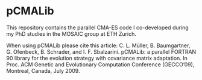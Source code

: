 # pCMALib
This repository contains the parallel CMA-ES code I co-developed during my PhD studies in the MOSAIC group at ETH Zurich. 

When using pCMALib please cite this article:
C. L. Müller, B. Baumgartner, G. Ofenbeck, B. Schrader, and I. F. Sbalzarini. 
pCMALib: a parallel FORTRAN 90 library for the evolution strategy with covariance matrix adaptation. 
In Proc. ACM Genetic and Evolutionary Computation Conference (GECCO’09), Montreal, Canada, July 2009.
